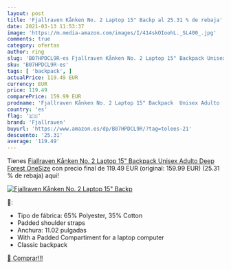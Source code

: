 ```yaml
---
layout: post
title: 'Fjallraven Kånken No. 2 Laptop 15" Backp al 25.31 % de rebaja'
date: 2021-03-13 11:53:37
image: 'https://m.media-amazon.com/images/I/414skOIoohL._SL400_.jpg'
comments: true
category: ofertas
author: ring
slug: 'B07HPDCL9R-es Fjallraven Kånken No. 2 Laptop 15" Backpack Unisex Adulto...'
sku: 'B07HPDCL9R-es'
tags: [ 'backpack', ]
actualPrice: 119.49 EUR
currency: EUR
price: 119.49
comparePrice: 159.99 EUR
prodname: 'Fjallraven Kånken No. 2 Laptop 15" Backpack  Unisex Adulto  Deep Forest  OneSize'
country: 'es'
flag: '🇪🇸'
brand: 'Fjallraven'
buyurl: 'https://www.amazon.es/dp/B07HPDCL9R/?tag=tolees-21'
descuento: '25.31'
average: '119.49'
---
```


Tienes [Fjallraven Kånken No. 2 Laptop 15" Backpack  Unisex Adulto  Deep Forest  OneSize](https://www.amazon.es/dp/B07HPDCL9R/?tag=tolees-21) con precio final de  119.49 EUR (original: 159.99 EUR) (25.31 %  de rebaja) aqui!

[![Fjallraven Kånken No. 2 Laptop 15" Backp](https://m.media-amazon.com/images/I/414skOIoohL._SL400_.jpg)](https://www.amazon.es/dp/B07HPDCL9R/?tag=tolees-21)

🔎:

- Tipo de fábrica: 65% Polyester, 35% Cotton
- Padded shoulder straps
- Anchura: 11.02 pulgadas
- With a Padded Compartiment for a laptop computer
- Classic backpack

[🛒 Comprar!!!](https://www.amazon.es/dp/B07HPDCL9R/?tag=tolees-21)
